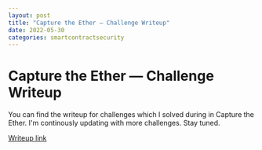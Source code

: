```yaml
---
layout: post
title: "Capture the Ether — Challenge Writeup"
date: 2022-05-30
categories: smartcontractsecurity
---
```


# Capture the Ether — Challenge Writeup

You can find the writeup for challenges which I solved during in Capture the Ether. I'm continously updating with more challenges. Stay tuned.

[Writeup link][writeup]

[writeup]: https://infosecwriteups.com/capture-the-ether-challenge-writeup-b10853807690
